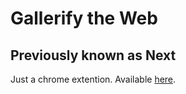 # Gallerify the Web
## Previously known as Next

Just a chrome extention. Available [here](https://chrome.google.com/webstore/detail/cdcmpfgilcgfmbebfjnnkdkikbemdbdj).